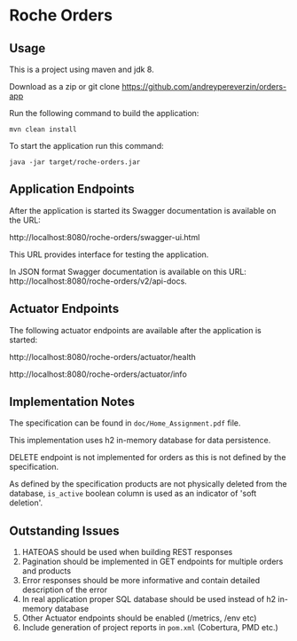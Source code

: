 # Roche Orders

## Usage
This is a project using maven and jdk 8.

Download as a zip or git clone https://github.com/andreypereverzin/orders-app

Run the following command to build the application:

`mvn clean install`

To start the application run this command:

`java -jar target/roche-orders.jar`

## Application Endpoints
After the application is started its Swagger documentation is available on the URL:

http://localhost:8080/roche-orders/swagger-ui.html

This URL provides interface for testing the application.
 
In JSON format Swagger documentation is available on this URL: http://localhost:8080/roche-orders/v2/api-docs.

## Actuator Endpoints
The following actuator endpoints are available after the application is started:

http://localhost:8080/roche-orders/actuator/health

http://localhost:8080/roche-orders/actuator/info

## Implementation Notes
The specification can be found in `doc/Home_Assignment.pdf` file.

This implementation uses h2 in-memory database for data persistence.

DELETE endpoint is not implemented for orders as this is not defined by the specification.

As defined by the specification products are not physically deleted from the database, 
`is_active` boolean column is used as an indicator of 'soft deletion'.

## Outstanding Issues
1) HATEOAS should be used when building REST responses
2) Pagination should be implemented in GET endpoints for multiple orders and products
3) Error responses should be more informative and contain detailed description of the error
4) In real application proper SQL database should be used instead of h2 in-memory database
5) Other Actuator endpoints should be enabled (/metrics, /env etc)
6) Include generation of project reports in `pom.xml` (Cobertura, PMD etc.)
